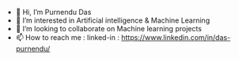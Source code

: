 - 👋 Hi, I’m Purnendu Das
- 👀 I’m interested in Artificial intelligence & Machine Learning
- 💞️ I’m looking to collaborate on Machine learning projects
- 📫 How to reach me : linked-in : https://www.linkedin.com/in/das-purnendu/
